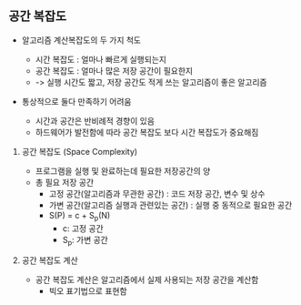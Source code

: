 ## 공간 복잡도

* 알고리즘 계산복잡도의 두 가지 척도
    * 시간 복잡도 : 얼마나 빠르게 실행되는지
    * 공간 복잡도 : 얼마나 많은 저장 공간이 필요한지
    * -> 실행 시간도 짧고, 저장 공간도 적게 쓰는 알고리즘이 좋은 알고리즘

* 통상적으로 둘다 만족하기 어려움
    * 시간과 공간은 반비례적 경향이 있음
    * 하드웨어가 발전함에 따라 공간 복잡도 보다 시간 복잡도가 중요해짐

1. 공간 복잡도 (Space Complexity)
    * 프로그램을 실행 및 완료하는데 필요한 저장공간의 양
    * 총 필요 저장 공간
        * 고정 공간(알고리즘과 무관한 공간) : 코드 저장 공간, 변수 및 상수
        * 가변 공간(알고리즘 실행과 관련있는 공간) : 실행 중 동적으로 필요한 공간
        * S(P) = c + S<sub>p</sub>(N)
            * c: 고정 공간
            * S<sub>p</sub>: 가변 공간
            
2. 공간 복잡도 계산
    * 공간 복잡도 계산은 알고리즘에서 실제 사용되는 저장 공간을 계산함
        * 빅오 표기법으로 표현함